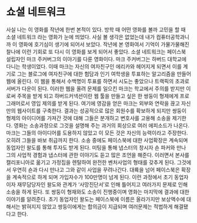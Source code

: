 쇼셜 네트워크
============================
   사실 나는 이 영화를 작년에 한번 본적이 있다. 방학 때 어떤 영화를 볼까 고민을 할 때 소셜 네트워크 라는 영화가 눈에 띄었다.
사실 볼 생각은 없었는데 내가 컴퓨터공학과니까 이 영화에 호기심이 생기에 되어서 보았다.
작년에 본 영화여서 기억이 가물가물해진 찰나에 이런 기회로 또 다시 이 영화를 보게 되어서 좋았다.
   소셜 네트워크는 페이스북 설립자인 마크 주커버그의 이야기를 다룬 영화이다.
마크 주커버그는 하버드 대학교에 다니는 학생이었다.
이때 마크는 자신의 여자친구인 에리카와 헤어지게 되면서 이를 계기로 그는 블로그에 여자친구에 대한 험담과 인기 여학생을 투표하는 알고리즘을 만들어 웹에 올린다.
이 웹을 통해서 수백명이 투표를 하면서 시도는 좋았으나 트랙픽의 초과로 서버가 다운이 된다.
이러한 웹을 올려 문제를 일으킨 마크는 학교에서 주의를 받지만 이로써 주목을 받게 되고 하버드커넥션이란 웹 툴을 만들고 싶은 한 쌍둥이 형제에게 프로그래머로서 영입 제의를 받게 된다.
여기에 영감을 얻은 마크는 외부와 연락을 끊고 자신만의 웹사이트를 구축한다. 결과는 성공적으로 많은 회원수를 확보하게 되지만 쌍둥이 형제의 아이디어를 가져간 것에 대해 그들은 분개하고 변호사를 고용해 소송을 제기한다.
영화는 소송과정으로 그것을 설명해 주는 과거의 회상으로 여러 에피소드가 나온다.
마크는 그들의 아이디어를 도용하지 않았고 이 모든 것은 자신의 능력이라고 주장한다. 오히려 그들을 바보 취급까지 한다.
소송 중에도 페이스북에 대한 사업확장은 계속되며 동업자인 왈도를 통해 투자도 받게 된다. 미팅을 통해 냅스터의 창시자 숀 파커와 만나 그의 사업적 경험과 냅스터에 관한 이야기도 듣고 많은 조언을 해준다.
이러면서 본사를 캘리포니아로 옮기고 가정집을 렌탈하여 완전한 벤처사업의 형태를 갖추게 된다.
그것에서 우연히 숀과 다시 만나고 그와 같이 사업을 꾸려나간다. 대륙을 넘어 페이스북은 확장을 계속적으로 하게 되며 가입자수가 100만명이 넘게 된다.
이런 과정에서 초기 동업자이자 재무담당자인 왈도와 관계가 ‘사망진단서’로 인해 틀어지고 여러가지 문제로 인해 소송을 하게 된다.
또 쌍둥이 형재와도 소송이 진행중이며 영화는 마지막에 결과에 대한 이야기를 알려준다. 초기 동업자인 왈도는 페이스북에 이름은 올라가지만 보상액수에 대해서는 밝혀지지 않았고 쌍둥이에게는 합의금이 지급되며 여러문제는 적법하게 해결됐다고 한다.
